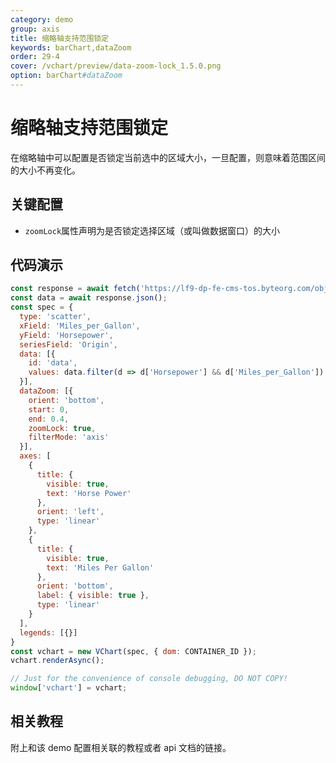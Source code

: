 ```yaml
---
category: demo
group: axis
title: 缩略轴支持范围锁定
keywords: barChart,dataZoom
order: 29-4
cover: /vchart/preview/data-zoom-lock_1.5.0.png
option: barChart#dataZoom
---
```


# 缩略轴支持范围锁定

在缩略轴中可以配置是否锁定当前选中的区域大小，一旦配置，则意味着范围区间的大小不再变化。

## 关键配置

- `zoomLock`属性声明为是否锁定选择区域（或叫做数据窗口）的大小

## 代码演示

```javascript livedemo
const response = await fetch('https://lf9-dp-fe-cms-tos.byteorg.com/obj/bit-cloud/cars.json');
const data = await response.json();
const spec = {
  type: 'scatter',
  xField: 'Miles_per_Gallon',
  yField: 'Horsepower',
  seriesField: 'Origin',
  data: [{
    id: 'data',
    values: data.filter(d => d['Horsepower'] && d['Miles_per_Gallon'])
  }],
  dataZoom: [{
    orient: 'bottom',
    start: 0,
    end: 0.4,
    zoomLock: true,
    filterMode: 'axis'
  }],
  axes: [
    {
      title: {
        visible: true,
        text: 'Horse Power'
      },
      orient: 'left',
      type: 'linear'
    },
    {
      title: {
        visible: true,
        text: 'Miles Per Gallon'
      },
      orient: 'bottom',
      label: { visible: true },
      type: 'linear'
    }
  ],
  legends: [{}]
}
const vchart = new VChart(spec, { dom: CONTAINER_ID });
vchart.renderAsync();

// Just for the convenience of console debugging, DO NOT COPY!
window['vchart'] = vchart;
```


## 相关教程

附上和该 demo 配置相关联的教程或者 api 文档的链接。
